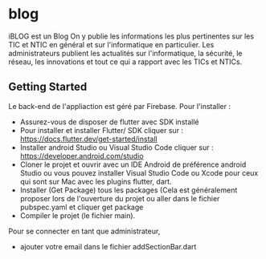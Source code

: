 # blog

iBLOG est un Blog 
On y publie les informations les plus pertinentes sur les TIC et NTIC en général et sur l'informatique en particulier.
Les administrateurs publient les actualités sur l'informatique, la sécurité, le réseau, les innovations et tout ce qui a rapport avec les TICs et NTICs.

## Getting Started

  Le back-end de l'appliaction est géré par Firebase.
  Pour l'installer :
  
  - Assurez-vous de disposer de flutter avec SDK installé
  - Pour installer et installer Flutter/ SDK cliquer sur : https://docs.flutter.dev/get-started/install
  - Installer android Studio ou Visual Studio Code cliquer sur : https://developer.android.com/studio
  - Cloner le projet et ouvrir avec un IDE Android de préférence  android Studio ou vous pouvez 
    installer Visual Studio Code ou  Xcode pour ceux qui sont sur Mac avec les plugins flutter, dart.
  - Installer (Get Package) tous les packages (Cela est généralement proposer lors de l'ouverture du projet ou aller dans le fichier 
    pubspec.yaml et cliquer get package
  - Compiler le projet (le fichier main).
  
  
  Pour se connecter en tant que administrateur, 
  - ajouter votre email dans le fichier  addSectionBar.dart
  


